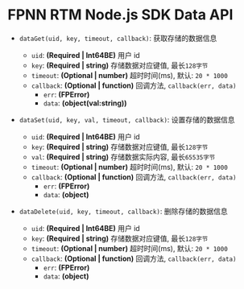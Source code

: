 # FPNN RTM Node.js SDK Data API #

* `dataGet(uid, key, timeout, callback)`: 获取存储的数据信息
    * `uid`: **(Required | Int64BE)** 用户 id
    * `key`: **(Required | string)** 存储数据对应键值, 最长`128字节`
    * `timeout`: **(Optional | number)** 超时时间(ms), 默认: `20 * 1000`
    * `callback`: **(Optional | function)** 回调方法, `callback(err, data)`
        * `err`: **(FPError)** 
        * `data`: **(object(val:string))** 

* `dataSet(uid, key, val, timeout, callback)`: 设置存储的数据信息
    * `uid`: **(Required | Int64BE)** 用户 id
    * `key`: **(Required | string)** 存储数据对应键值, 最长`128字节`
    * `val`: **(Required | string)** 存储数据实际内容, 最长`65535字节`
    * `timeout`: **(Optional | number)** 超时时间(ms), 默认: `20 * 1000`
    * `callback`: **(Optional | function)** 回调方法, `callback(err, data)`
        * `err`: **(FPError)** 
        * `data`: **(object)** 

* `dataDelete(uid, key, timeout, callback)`: 删除存储的数据信息
    * `uid`: **(Required | Int64BE)** 用户 id
    * `key`: **(Required | string)** 存储数据对应键值, 最长`128字节`
    * `timeout`: **(Optional | number)** 超时时间(ms), 默认: `20 * 1000`
    * `callback`: **(Optional | function)** 回调方法, `callback(err, data)`
        * `err`: **(FPError)** 
        * `data`: **(object)** 